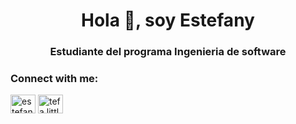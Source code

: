 <h1 align="center">Hola 👋, soy Estefany</h1>
<h3 align="center">Estudiante del programa Ingenieria de software</h3>
 
<h3 align="left">Connect with me:</h3>
<p align="left">
<a href="https://fb.com/estefany holguin" target="blank"><img align="center" src="https://raw.githubusercontent.com/rahuldkjain/github-profile-readme-generator/master/src/images/icons/Social/facebook.svg" alt="estefany holguin" height="30" width="40" /></a>
<a href="https://instagram.com/tefa.littlefreak" target="blank"><img align="center" src="https://raw.githubusercontent.com/rahuldkjain/github-profile-readme-generator/master/src/images/icons/Social/instagram.svg" alt="tefa.littlefreak" height="30" width="40" /></a>
</p>
